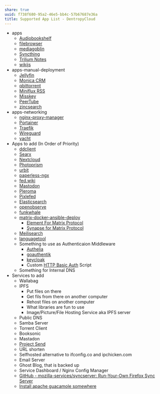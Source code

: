 ```yaml
---
share: true
uuid: f738f680-95a2-46e5-bb4c-57b67687e36a
title: Supported App List - DentropyCloud
---
```

* apps
	* [Audiobookshelf](/5c08983b-5976-421a-876a-f95474deb1d0)
	* [filebrowser](/97f7f800-4d3c-46cd-bfbf-cdc612ad54fe)
	* [mediagoblin](/d0573927-80c5-4128-bd20-5b13c7948572)
	* [Syncthing](/0c7e22a8-554b-4c34-8f0f-7f9b6e5b832f)
	* [Trilium Notes](/ac895e08-776c-4f91-86a6-5108e7634d3d)
	* [wikijs](/c7f4916b-aecb-4d00-a8e3-bb4908e1158d)
* apps-manual-deployment
	* [Jellyfin](/1a9e08bc-d62b-4b71-b8cd-2934244f03eb)
	* [Monica CRM](/b0fcf97c-1900-4a2f-9eb1-bae8ab6a2446)
	* [qbittorrent](/cde71128-c7c2-453b-8221-2ebc02a2f38e)
	* [Miniflux RSS](/0cf0803d-1a0f-4c50-9128-9ebbd8878757)
	* [Misskey](/f3ee7e01-776c-4d8f-9663-501eb3809b6d)
	* [PeerTube](/08d9e404-f112-4b56-9f95-05a2cd05800c)
	* [zincsearch](/f74bb2f2-c2aa-4209-88e2-db2d88206175)
* apps-networking
	* [nginx-proxy-manager](/5c347a60-b0fd-4797-993a-c0a6f0943dc9) 
	* [Portainer](/83cb8e38-fbaf-4366-9eb6-01c85ef1c5eb)
	* [Traefik](/3ef4b413-5629-48d7-802c-fb13ee5f5b24)
	* [Wireguard](/b04649d5-c9c1-4d05-bf04-15db21b3d393)
	* [yacht](/b5608c53-23ce-4b6e-b2b8-b765bef39638)
* Apps to add (In Order of Priority)
	* [ddclient](/ef2ee0c3-ed2e-4065-ac16-666f22d9f32a)
	* [Searx](/83df7227-4614-446f-9e70-f77c4030ddad)
	* [Nextcloud](/734650a9-17b5-48ce-9062-9201594ec7d2) 
	* [Photoprism](/dc1d6445-8b30-42be-bdaa-d385496cc882)
	* [urbit](/c88039ab-e567-4305-9e36-8cfa6440a5bd)
	* [paperless-ngx](/19725a3e-8636-4c91-99c5-4dbb01c9ccaf)
	* [fed.wiki](/undefined)
	* [Mastodon](/fe6202ed-b5d6-4652-9e0f-637fd725327f)
	* [Pleroma](/36bc54ab-c3af-49dc-bdaf-77a8f76b3685)
	* [Pixlefed](/afd20046-7575-4ef8-a2cf-7a468b2301d4)
	* [Elasticsearch](/c7a66d7a-c239-405f-bbe6-1f210e0b3f3b)
	* [openobserve](/afd34891-bd19-484b-a122-57b34254f6e6)
	* [funkwhale](/be392fed-f2a8-406a-ab76-030536ca1c7f)
	* [matrix-docker-ansible-deploy](/91a662b1-7fbf-41bc-a413-8a2866d6ba41)
		* [Element For Matrix Protocol](/9158b8fa-8cd1-4fe7-af66-8f4cccde3c79)
		* [Synapse for Matrix Protocol](/54fe7bec-84b3-482e-ba8f-24c47286934e)
	* [Meilisearch](/91735b8b-9efc-4e78-97ab-254ee418a01e)
	* [languagetool](/c0261b8e-ce72-4d26-aadb-29b7159c42f2)
	* Something to use as Authenticaion Middleware
		* [Authelia](/351b5ef8-761e-4e55-b00f-053170071ab7) 
		* [goauthentik](/d104a659-7720-4cd7-a633-c375b65fe416)
		* [keycloak](/147f06cb-f6ca-4346-9099-cd804486147d)
		* Custom [HTTP Basic Auth](/627cbfea-af5a-4dbf-b92a-b760c2d98d37) Script 
	* Something for Internal DNS
* Services to add
    *   Wallabag
    *   IPFS
        *   Put files on there
        *   Get fils from there on another computer
        *   Rehost files on another computer
        *   What libraries are fun to use
        *   Image/Picture/File Hosting Service aka IPFS server
    *   Public DNS
    *   Samba Server
    *   Torrent Client
    *   Booksonic
    *   Mastadon
    *   [Project Send](https://fleet.linuxserver.io/image?name=linuxserver/projectsend)
    *   URL shorten
    *   Selfhosted alternative to ifconfig.co and ipchicken.com
    *   Email Server
    *   Ghost Blog, that is backed up
    *   Service Dashboard / Nginx Config Manager
    *   [GitHub - mozilla-services/syncserver: Run-Your-Own Firefox Sync Server](https://github.com/mozilla-services/syncserver)
    *   [Install apache guacamole somewhere](https://guacamole.apache.org/)